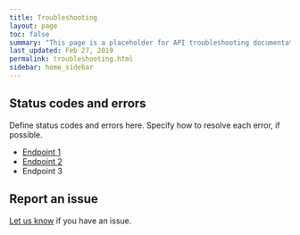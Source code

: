 ```yaml
---
title: Troubleshooting
layout: page
toc: false
summary: "This page is a placeholder for API troubleshooting documentation."
last_updated: Feb 27, 2019
permalink: troubleshooting.html
sidebar: home_sidebar
---
```


## Status codes and errors

Define status codes and errors here. Specify how to resolve each error, if possible. 

* [Endpoint 1](endpoint.html)
* [Endpoint 2](endpoint2.html)
* Endpoint 3

## Report an issue

<a href="mailto:julia.johns@hypertherm.com">Let us know</a> if you have an issue. 

